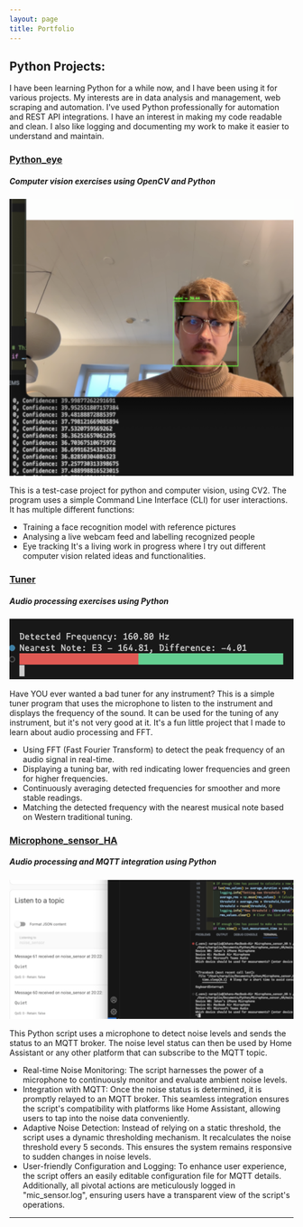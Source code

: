 ```yaml
---
layout: page
title: Portfolio
---
```


## Python Projects:

I have been learning Python for a while now, and I have been using it for various projects. My interests are in data analysis and management, web scraping and automation. I've used Python professionally for automation and REST API integrations.
I have an interest in making my code readable and clean. I also like logging and documenting my work to make it easier to understand and maintain.

### [Python_eye](https://github.com/Narqulie/Python_eye)
##### Computer vision exercises using OpenCV and Python
![Python_eye](/images/python_eye_ss.png)

This is a test-case project for python and computer vision, using CV2. The program uses a simple Command Line Interface (CLI) for user interactions. It has multiple different functions:
* Training a face recognition model with reference pictures
* Analysing a live webcam feed and labelling recognized people
* Eye tracking
It's a living work in progress where I try out different computer vision related ideas and functionalities.

### [Tuner](https://github.com/Narqulie/Tuner)
##### Audio processing exercises using Python
![Tuner](/images/tuner_ss.png)

Have YOU ever wanted a bad tuner for any instrument? 
This is a simple tuner program that uses the microphone to listen to the instrument and displays the frequency of the sound. It can be used for the tuning of any instrument, but it's not very good at it. It's a fun little project that I made to learn about audio processing and FFT.
* Using FFT (Fast Fourier Transform) to detect the peak frequency of an audio signal in real-time.
* Displaying a tuning bar, with red indicating lower frequencies and green for higher frequencies.
* Continuously averaging detected frequencies for smoother and more stable readings.
* Matching the detected frequency with the nearest musical note based on Western traditional tuning.

### [Microphone_sensor_HA](https://github.com/Narqulie/Microphone_sensor_HA)
##### Audio processing and MQTT integration using Python
![Microphone_sensor_HA](/images/microphone_ss.png)

This Python script uses a microphone to detect noise levels and sends the status to an MQTT broker. The noise level status can then be used by Home Assistant or any other platform that can subscribe to the MQTT topic.
* Real-time Noise Monitoring: The script harnesses the power of a microphone to continuously monitor and evaluate ambient noise levels.
* Integration with MQTT: Once the noise status is determined, it is promptly relayed to an MQTT broker. This seamless integration ensures the script's compatibility with platforms like Home Assistant, allowing users to tap into the noise data conveniently.
* Adaptive Noise Detection: Instead of relying on a static threshold, the script uses a dynamic thresholding mechanism. It recalculates the noise threshold every 5 seconds. This ensures the system remains responsive to sudden changes in noise levels.
* User-friendly Configuration and Logging: To enhance user experience, the script offers an easily editable configuration file for MQTT details. Additionally, all pivotal actions are meticulously logged in "mic_sensor.log", ensuring users have a transparent view of the script's operations.

---
